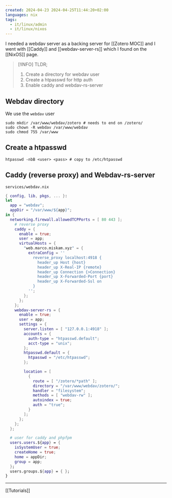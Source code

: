 ```yaml
---
created: 2024-04-23 2024-04-25T11:44:20+02:00
languages: nix
tags:
  - it/linux/admin
  - it/linux/nixos
---
```


I needed a webdav server as a backing server for [[Zotero MOC]] and I went with [[Caddy]] and [[webdav-server-rs]] which I found on the [[NixOS]] page.

> [!INFO] TLDR;
>
> 1. Create a directory for webdav user
> 2. Create a htpasswd for http auth
> 3. Enable caddy and webdav-rs-server

## Webdav directory

We use the `webdav` user

```shell
sudo mkdir /var/www/webdav/zotero # needs to end on /zotero/
sudo chown -R webdav /var/www/webdav
sudo chmod 755 /var/www
```

## Create a htpasswd

```shell
htpasswd -nbB <user> <pass> # copy to /etc/htpasswd
```

## Caddy (reverse proxy) and Webdav-rs-server

`services/webdav.nix`

```nix
{ config, lib, pkgs, ... }:
let
  app = "webdav";
  appDir = "/var/www/${app}";
in {
  networking.firewall.allowedTCPPorts = [ 80 443 ];                                                                                                                                                   services = {
    # reverse proxy
    caddy = {
      enable = true;
      user = app;
      virtualHosts = {
        "web.marco.miskam.xyz" = {
          extraConfig = ''
            reverse_proxy localhost:4918 {
              header_up Host {host}
              header_up X-Real-IP {remote}
              header_up Connection {>Connection}
              header_up X-Forwarded-Port {port}
              header_up X-Forwarded-Ssl on
            }
          '';
        };
      };
    };
    webdav-server-rs = {
      enable = true;
      user = app;
      settings = {
        server.listen = [ "127.0.0.1:4918" ];
        accounts = {
          auth-type = "htpasswd.default";
          acct-type = "unix";
        };
        htpasswd.default = {
          htpasswd = "/etc/htpasswd";
        };

        location = [
          {
            route = [ "/zotero/*path" ];
            directory = "/var/www/webdav/zotero/";
            handler = "filesystem";
            methods = [ "webdav-rw" ];
            autoindex = true;
            auth = "true";
          }
        ];
      };
    };
  };

  # user for caddy and phpfpm
  users.users.${app} = {
    isSystemUser = true;
    createHome = true;
    home = appDir;
    group = app;
  };
  users.groups.${app} = { };
}
```

---

[[Tutorials]]

